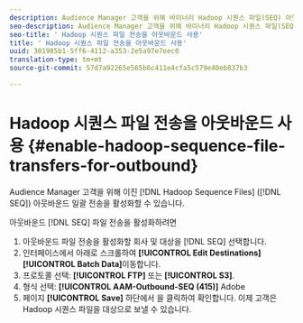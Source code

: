 ```yaml
---
description: Audience Manager 고객을 위해 바이너리 Hadoop 시퀀스 파일(SEQ) 아웃바운드 일괄 전송을 활성화할 수 있습니다.
seo-description: Audience Manager 고객을 위해 바이너리 Hadoop 시퀀스 파일(SEQ) 아웃바운드 일괄 전송을 활성화할 수 있습니다.
seo-title: ' Hadoop 시퀀스 파일 전송을 아웃바운드 사용'
title: ' Hadoop 시퀀스 파일 전송을 아웃바운드 사용'
uuid: 301985b1-5ff6-4112-a353-2e5a97e7eec0
translation-type: tm+mt
source-git-commit: 57d7a92265e565b6c411e4cfa5c579e40eb837b3

---
```



# Hadoop 시퀀스 파일 전송을 아웃바운드 사용 {#enable-hadoop-sequence-file-transfers-for-outbound}

Audience Manager 고객을 위해 이진 [!DNL Hadoop Sequence Files] ([!DNL SEQ]) 아웃바운드 일괄 전송을 활성화할 수 있습니다.

<!-- REMOVED FROM PUBLIC DOCS: The advantages of using [!DNL Hadoop SEQ] files are listed in the [public documentation](https://marketing.adobe.com/resources/help/en_US/aam/outbound-seq-files.html). -->

아웃바운드 [!DNL SEQ] 파일 전송을 활성화하려면

1. 아웃바운드 파일 전송을 활성화할 회사 및 대상을 [!DNL SEQ] 선택합니다.
1. 인터페이스에서 아래로 스크롤하여 **[!UICONTROL Edit Destinations]** **[!UICONTROL Batch Data]**&#x200B;이동합니다.
1. 프로토콜 선택: **[!UICONTROL FTP]** 또는 **[!UICONTROL S3]**.
1. 형식 선택: **[!UICONTROL AAM-Outbound-SEQ (415)]** Adobe
1. 페이지 **[!UICONTROL Save]** 하단에서 을 클릭하여 확인합니다. 이제 고객은 Hadoop 시퀀스 파일을 대상으로 보낼 수 있습니다.